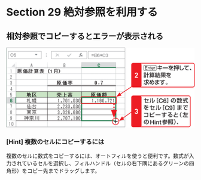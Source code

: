 # Section 29 絶対参照を利用する

## 相対参照でコピーするとエラーが表示される

![](003.png)

### [Hint] 複数のセルにコピーするには

複数のセルに数式をコピーするには、オートフィルを使うと便利です。数式が入力されているセルを選択し、フィルハンドル（セルの右下隅にあるグリーンの四角形）をコピー先までドラッグします。